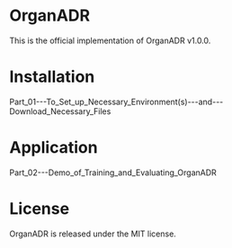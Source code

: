 # OrganADR
This is the official implementation of OrganADR v1.0.0.

# Installation
Part_01---To_Set_up_Necessary_Environment(s)---and---Download_Necessary_Files

# Application
Part_02---Demo_of_Training_and_Evaluating_OrganADR

# License
OrganADR is released under the MIT license.
